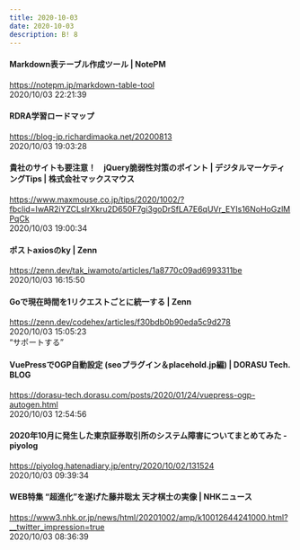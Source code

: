 ```yaml
---
title: 2020-10-03
date: 2020-10-03
description: B! 8
---
```


#### Markdown表テーブル作成ツール | NotePM
https://notepm.jp/markdown-table-tool<br>
2020/10/03 22:21:39<br>


#### RDRA学習ロードマップ
https://blog-jp.richardimaoka.net/20200813<br>
2020/10/03 19:03:28<br>


#### 貴社のサイトも要注意！　jQuery脆弱性対策のポイント | デジタルマーケティングTips | 株式会社マックスマウス
https://www.maxmouse.co.jp/tips/2020/1002/?fbclid=IwAR2iYZCLsIrXkru2D650F7gi3goDrSfLA7E6qUVr_EYIs16NoHoGzlMPqCk<br>
2020/10/03 19:00:34<br>


#### ポストaxiosのky | Zenn
https://zenn.dev/tak_iwamoto/articles/1a8770c09ad6993311be<br>
2020/10/03 16:15:50<br>


#### Goで現在時間を1リクエストごとに統一する | Zenn
https://zenn.dev/codehex/articles/f30bdb0b90eda5c9d278<br>
2020/10/03 15:05:23<br>
“サポートする”


#### VuePressでOGP自動設定 (seoプラグイン＆placehold.jp編) | DORASU Tech. BLOG
https://dorasu-tech.dorasu.com/posts/2020/01/24/vuepress-ogp-autogen.html<br>
2020/10/03 12:54:56<br>


#### 2020年10月に発生した東京証券取引所のシステム障害についてまとめてみた - piyolog
https://piyolog.hatenadiary.jp/entry/2020/10/02/131524<br>
2020/10/03 09:39:34<br>


#### WEB特集 “超進化”を遂げた藤井聡太 天才棋士の実像 | NHKニュース
https://www3.nhk.or.jp/news/html/20201002/amp/k10012644241000.html?__twitter_impression=true<br>
2020/10/03 08:36:39<br>


